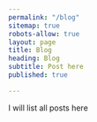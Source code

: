 ```yaml
---
permalink: "/blog"
sitemap: true
robots-allow: true
layout: page
title: Blog
heading: Blog
subtitle: Post here
published: true

---
```

I will list all posts here